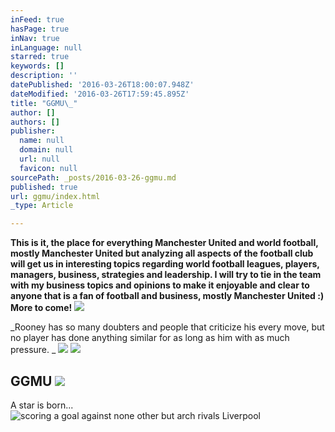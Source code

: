 ```yaml
---
inFeed: true
hasPage: true
inNav: true
inLanguage: null
starred: true
keywords: []
description: ''
datePublished: '2016-03-26T18:00:07.948Z'
dateModified: '2016-03-26T17:59:45.895Z'
title: "GGMU\_"
author: []
authors: []
publisher:
  name: null
  domain: null
  url: null
  favicon: null
sourcePath: _posts/2016-03-26-ggmu.md
published: true
url: ggmu/index.html
_type: Article

---
```

**This is it, the place for everything Manchester United and world football, mostly Manchester United but analyzing all aspects of the football club will get us in interesting topics regarding world football leagues, players, managers, business, strategies and leadership. I will try to tie in the team with my business topics and opinions to make it enjoyable and clear to anyone that is a fan of football and business, mostly Manchester United :) More to come!**
![](https://the-grid-user-content.s3-us-west-2.amazonaws.com/bcabf9a2-c900-44e3-824b-36cf56bdb3c0.jpg)

_Rooney has so many doubters and people that criticize his every move, but no player has done anything similar for as long as him with as much pressure. _
![](https://the-grid-user-content.s3-us-west-2.amazonaws.com/20445786-6298-4a3a-a9f0-807d37389c3a.jpg)
![](https://the-grid-user-content.s3-us-west-2.amazonaws.com/23aaede4-a198-4d06-befb-423570d26b18.jpg)

## GGMU ![](https://the-grid-user-content.s3-us-west-2.amazonaws.com/fd3d6cb1-2693-4591-8b79-279a8afc6fef.jpg)

A star is born...
![scoring a goal against none other but arch rivals Liverpool](https://the-grid-user-content.s3-us-west-2.amazonaws.com/26d95756-1b3e-4d31-b56b-4d9512039e90.jpg)